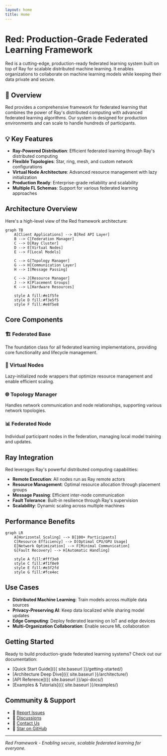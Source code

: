 ```yaml
---
layout: home
title: Home
---
```


# Red: Production-Grade Federated Learning Framework

Red is a cutting-edge, production-ready federated learning system built on top of Ray for scalable distributed machine learning. It enables organizations to collaborate on machine learning models while keeping their data private and secure.

## 🚀 Overview

Red provides a comprehensive framework for federated learning that combines the power of Ray's distributed computing with advanced federated learning algorithms. Our system is designed for production environments and can scale to handle hundreds of participants.

## 💡 Key Features

- **Ray-Powered Distribution**: Efficient federated learning through Ray's distributed computing
- **Flexible Topologies**: Star, ring, mesh, and custom network configurations  
- **Virtual Node Architecture**: Advanced resource management with lazy initialization
- **Production Ready**: Enterprise-grade reliability and scalability
- **Multiple FL Schemas**: Support for various federated learning approaches

## Architecture Overview

Here's a high-level view of the Red framework architecture:

```mermaid
graph TB
    A[Client Applications] --> B[Red API Layer]
    B --> C[Federation Manager]
    C --> D[Ray Cluster]
    D --> E[Virtual Nodes]
    E --> F[Local Models]
    
    C --> G[Topology Manager]
    G --> H[Communication Layer]
    H --> I[Message Passing]
    
    C --> J[Resource Manager]
    J --> K[Placement Groups]
    K --> L[Hardware Resources]
    
    style A fill:#e1f5fe
    style D fill:#f3e5f5
    style F fill:#e8f5e8
```

## Core Components

### 🏗️ Federated Base
The foundation class for all federated learning implementations, providing core functionality and lifecycle management.

### 🔄 Virtual Nodes  
Lazy-initialized node wrappers that optimize resource management and enable efficient scaling.

### 🌐 Topology Manager
Handles network communication and node relationships, supporting various network topologies.

### 📊 Federated Node
Individual participant nodes in the federation, managing local model training and updates.

## Ray Integration

Red leverages Ray's powerful distributed computing capabilities:

- **Remote Execution**: All nodes run as Ray remote actors
- **Resource Management**: Optimal resource allocation through placement groups  
- **Message Passing**: Efficient inter-node communication
- **Fault Tolerance**: Built-in resilience through Ray's supervision
- **Scalability**: Dynamic scaling across multiple machines

## Performance Benefits

```mermaid
graph LR
    A[Horizontal Scaling] --> B[100+ Participants]
    C[Resource Efficiency] --> D[Optimal CPU/GPU Usage]
    E[Network Optimization] --> F[Minimal Communication]
    G[Fault Recovery] --> H[Automatic Handling]
    
    style A fill:#fff3e0
    style C fill:#f1f8e9
    style E fill:#e3f2fd
    style G fill:#fce4ec
```

## Use Cases

- **Distributed Machine Learning**: Train models across multiple data sources
- **Privacy-Preserving AI**: Keep data localized while sharing model updates  
- **Edge Computing**: Deploy federated learning on IoT and edge devices
- **Multi-Organization Collaboration**: Enable secure ML collaboration

## Getting Started

Ready to build production-grade federated learning systems? Check out our documentation:

- [Quick Start Guide]({{ site.baseurl }}/getting-started/)
- [Architecture Deep Dive]({{ site.baseurl }}/architecture/) 
- [API Reference]({{ site.baseurl }}/api-docs/)
- [Examples & Tutorials]({{ site.baseurl }}/examples/)

## Community & Support

- 🐛 [Report Issues](https://github.com/mmroshani/red/issues)
- 💬 [Discussions](https://github.com/mmroshani/red/discussions)  
- 📧 [Contact Us](mailto:mohammadmojtabaroshani@outlook.com)
- 🌟 [Star on GitHub](https://github.com/mmroshani/red)

---

*Red Framework - Enabling secure, scalable federated learning for everyone.* 